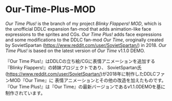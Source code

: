 # Our-Time-Plus-MOD

*Our Time Plus!* is the branch of my project *Blinky Flappers! MOD*,
which is the unofficial DDLC expansion fan-mod that adds animation-like face expressions to the sprites and CGs.
*Our Time Plus!* adds face expressions and some modifications to the DDLC fan-mod *Our Time*,
oroginally created by SovietSpartan (https://www.reddit.com/user/SovietSpartan/) in 2018.
*Our Time Plus!* is based on the latest version of *Our Time* v1.1.0 DEMO.

『Our Time Plus!』はDDLCの立ち絵/CGに表情アニメーションを追加する『Blinky Flappers!』の姉妹プロジェクトであり、
SovietSpartan氏(https://www.reddit.com/user/SovietSpartan/)が2018年に制作したDDLCファンMOD『Our Time』に
表情アニメーションとその他の改造を加えたものです。
『Our Time Plus!』は『Our Time』の最新バージョンであるv1.1.0DEMOを基に制作されています。
